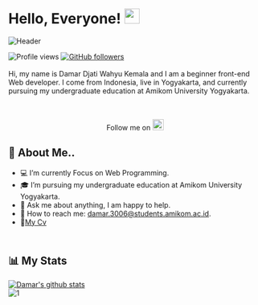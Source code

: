 # Hello, Everyone! <img src="https://raw.githubusercontent.com/MartinHeinz/MartinHeinz/master/wave.gif" width="30px">
![Header](https://user-images.githubusercontent.com/61747306/97600340-87e11580-1a3b-11eb-94a2-e034cd92cda7.png)

![Profile views](https://gpvc.arturio.dev/iam-damar)
[![GitHub followers](https://img.shields.io/github/followers/iam-damar.svg?style=social&label=Follow&maxAge=2592000)](https://github.com/iam-damar?tab=followers)
<br/><br/>
Hi, my name is Damar Djati Wahyu Kemala and I am a beginner front-end Web developer. I come from Indonesia, 
live in Yogyakarta, and currently pursuing my undergraduate education at Amikom University Yogyakarta.
<br/><br/><br/>

<p align="center">
  Follow me on 
  <a href="https://id.linkedin.com/in/damar-djati-wahyu-kemala-b765591b5">
    <img alt="Damar Djati Wahyu LinkdeIN" width="22px" src="https://cdn.jsdelivr.net/npm/simple-icons@v3/icons/linkedin.svg" />
  </a>
<p>
  
## :boy: About Me..
- :computer: I’m currently Focus on Web Programming.
- :mortar_board: I’m pursuing my undergraduate education at Amikom University Yogyakarta.
- 💬 Ask me about anything, I am happy to help.
- :email: How to reach me: damar.3006@students.amikom.ac.id.
- :notebook:[My Cv](https://calonsarjana.id/iamdamar)


## <br/>:bar_chart: My Stats
[![Damar's github stats](https://github-readme-stats.vercel.app/api?username=iam-damar)](https://github.com/iam-damar/github-readme-stats)
<br />
![1](https://github-readme-stats.vercel.app/api/top-langs/?username=iam-damar&theme=blue-red)

